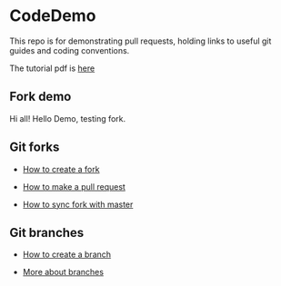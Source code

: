 # CodeDemo
This repo is for demonstrating pull requests, holding links to useful git guides and coding conventions. 

The tutorial pdf is [here](https://github.com/kche309/CodeDemo/blob/main/code-style.pdf)

## Fork demo
Hi all! Hello Demo, testing fork.

## Git forks
* [How to create a fork](https://docs.github.com/en/pull-requests/collaborating-with-pull-requests/working-with-forks/fork-a-repo)

* [How to make a pull request](https://docs.github.com/en/pull-requests/collaborating-with-pull-requests/proposing-changes-to-your-work-with-pull-requests/creating-a-pull-request)

* [How to sync fork with master](https://docs.github.com/en/pull-requests/collaborating-with-pull-requests/working-with-forks/syncing-a-fork)

## Git branches

* [How to create a branch](https://git-scm.com/book/en/v2/Git-Branching-Branches-in-a-Nutshell)

* [More about branches](https://docs.github.com/en/pull-requests/collaborating-with-pull-requests/proposing-changes-to-your-work-with-pull-requests/about-branches)

